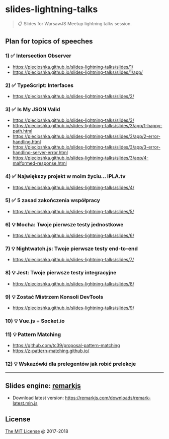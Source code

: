 # slides-lightning-talks

> :clipboard: Slides for WarsawJS Meetup lightning talks session.

## Plan for topics of speeches

### 1) :white_check_mark: Intersection Observer

* https://piecioshka.github.io/slides-lightning-talks/slides/1/
* https://piecioshka.github.io/slides-lightning-talks/slides/1/app/

### 2) :white_check_mark: TypeScript: Interfaces

* https://piecioshka.github.io/slides-lightning-talks/slides/2/

### 3) :white_check_mark: Is My JSON Valid

* https://piecioshka.github.io/slides-lightning-talks/slides/3/
* https://piecioshka.github.io/slides-lightning-talks/slides/3/app/1-happy-path.html
* https://piecioshka.github.io/slides-lightning-talks/slides/3/app/2-error-handling.html
* https://piecioshka.github.io/slides-lightning-talks/slides/3/app/3-error-handling-server-error.html
* https://piecioshka.github.io/slides-lightning-talks/slides/3/app/4-malformed-response.html

### 4) :white_check_mark: Największy projekt w moim życiu... IPLA.tv

* https://piecioshka.github.io/slides-lightning-talks/slides/4/

### 5) :white_check_mark: 5 zasad zakończenia współpracy

* https://piecioshka.github.io/slides-lightning-talks/slides/5/

### 6) :bulb: Mocha: Twoje pierwsze testy jednostkowe

* https://piecioshka.github.io/slides-lightning-talks/slides/6/

### 7) :bulb: Nightwatch.js: Twoje pierwsze testy end-to-end

* https://piecioshka.github.io/slides-lightning-talks/slides/7/

### 8) :bulb: Jest: Twoje pierwsze testy integracyjne

* https://piecioshka.github.io/slides-lightning-talks/slides/8/

### 9) :bulb: Zostać Mistrzem Konsoli DevTools

* https://piecioshka.github.io/slides-lightning-talks/slides/9/

### 10) :bulb: Vue.js + Socket.io

### 11) :bulb: Pattern Matching

* https://github.com/tc39/proposal-pattern-matching
* https://z-pattern-matching.github.io/

### 12) :bulb: Wskazówki dla prelegentów jak robić prelekcje

---

## Slides engine: [remarkjs](http://remarkjs.com)

* Download latest version: https://remarkjs.com/downloads/remark-latest.min.js

## License

[The MIT License](http://piecioshka.mit-license.org) @ 2017-2018
